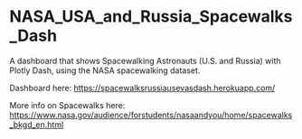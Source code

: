 # NASA_USA_and_Russia_Spacewalks_Dash
A dashboard that shows Spacewalking Astronauts (U.S. and Russia) with Plotly Dash, using the NASA spacewalking dataset.  

Dashboard here:
https://spacewalksrussiausevasdash.herokuapp.com/

More info on Spacewalks here: 
https://www.nasa.gov/audience/forstudents/nasaandyou/home/spacewalks_bkgd_en.html
